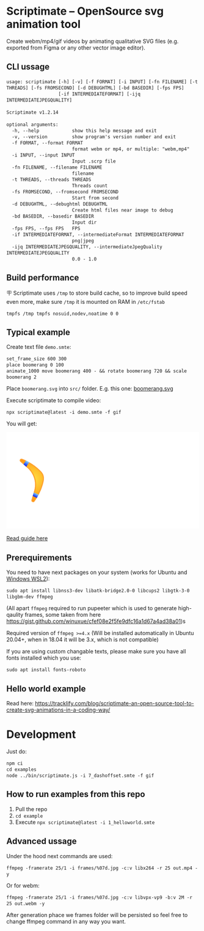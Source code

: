 # Scriptimate – OpenSource svg animation tool

Create webm/mp4/gif videos by animating qualitative SVG files (e.g. exported from Figma or any other vector image editor).

## CLI ussage

```
usage: scriptimate [-h] [-v] [-f FORMAT] [-i INPUT] [-fn FILENAME] [-t THREADS] [-fs FROMSECOND] [-d DEBUGHTML] [-bd BASEDIR] [-fps FPS]
                   [-if INTERMEDIATEFORMAT] [-ijq INTERMEDIATEJPEGQUALITY]

Scriptimate v1.2.14

optional arguments:
  -h, --help            show this help message and exit
  -v, --version         show program's version number and exit
  -f FORMAT, --format FORMAT
                        format webm or mp4, or multiple: "webm,mp4"
  -i INPUT, --input INPUT
                        Input .scrp file
  -fn FILENAME, --filename FILENAME
                        filename
  -t THREADS, --threads THREADS
                        Threads count
  -fs FROMSECOND, --fromsecond FROMSECOND
                        Start from second
  -d DEBUGHTML, --debughtml DEBUGHTML
                        Create html files near image to debug
  -bd BASEDIR, --basedir BASEDIR
                        Input dir
  -fps FPS, --fps FPS   FPS
  -if INTERMEDIATEFORMAT, --intermediateFormat INTERMEDIATEFORMAT
                        png|jpeg
  -ijq INTERMEDIATEJPEGQUALITY, --intermediateJpegQuality INTERMEDIATEJPEGQUALITY
                        0.0 - 1.0
```

## Build performance

🪧 Scriptimate uses `/tmp` to store build cache, so to improve build speed even more, make sure `/tmp` it is mounted on RAM in `/etc/fstab`

```
tmpfs /tmp tmpfs nosuid,nodev,noatime 0 0
```


## Typical example


Create text file `demo.smte`:

```
set_frame_size 600 300
place boomerang 0 100
animate_1000 move boomerang 400 - && rotate boomerang 720 && scale boomerang 2
```

Place `boomerang.svg` into `src/` folder. E.g. this one: [boomerang.svg](./examples/src/boomerang.svg)

Execute scriptimate to compile video:

```
npx scriptimate@latest -i demo.smte -f gif
```

You will get:

![](./examples/3_parallel_animations.gif)

[Read guide here](https://tracklify.com/blog/scriptimate-an-open-source-tool-to-create-svg-animations-in-a-coding-way/)

## Prerequirements 

You need to have next packages on your system (works for Ubuntu and [Windows WSL2](https://hinty.io/devforth/how-to-install-wsl-2-best-way-to-run-real-linux-on-windows/)):

```
sudo apt install libnss3-dev libatk-bridge2.0-0 libcups2 libgtk-3-0 libgbm-dev ffmpeg
```

(All apart `ffmpeg` required to run pupeeter which is used to generate high-qaulity frames, some taken from here https://gist.github.com/winuxue/cfef08e2f5fe9dfc16a1d67a4ad38a01)s

Required version of `ffmpeg >=4.x` (Will be installed automatically in Ubuntu 20.04+, when in 18.04 it will be 3.x, which is not compatible)

If you are using custom changable texts, please make sure you have all fonts installed which you use:

```
sudo apt install fonts-roboto
```

## Hello world example

Read here: https://tracklify.com/blog/scriptimate-an-open-source-tool-to-create-svg-animations-in-a-coding-way/

# Development

Just do:

```
npm ci
cd examples
node ../bin/scriptimate.js -i 7_dashoffset.smte -f gif
```


## How to run examples from this repo

1. Pull the repo
2. `cd example`
3. Execute `npx scriptimate@latest -i 1_helloworld.smte`


## Advanced ussage

Under the hood next commands are used:

```
ffmpeg -framerate 25/1 -i frames/%07d.jpg -c:v libx264 -r 25 out.mp4 -y
```

Or for webm:

```
ffmpeg -framerate 25/1 -i frames/%07d.jpg -c:v libvpx-vp9 -b:v 2M -r 25 out.webm -y
```

After generation phace we frames folder will be persisted so feel free to change ffmpeg command in any way you want.

